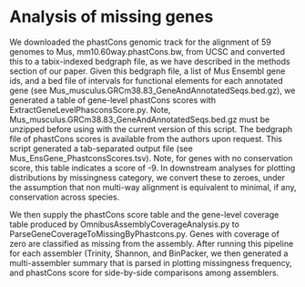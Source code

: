 # Analysis of missing genes

We downloaded the phastCons genomic track for the alignment of 59 genomes to Mus, mm10.60way.phastCons.bw, from UCSC and converted this to a tabix-indexed bedgraph file, as we have described in the methods section of our paper. Given this bedgraph file, a list of Mus Ensembl gene ids, and a bed file of intervals for functional elements for each annotated gene (see Mus_musculus.GRCm38.83_GeneAndAnnotatedSeqs.bed.gz), we generated a table of gene-level phastCons scores with ExtractGeneLevelPhasconsScore.py. Note, Mus_musculus.GRCm38.83_GeneAndAnnotatedSeqs.bed.gz must be unzipped before using with the current version of this script. The bedgraph file of phastCons scores is available from the authors upon request. This script generated a tab-separated output file (see Mus_EnsGene_PhastconsScores.tsv). Note, for genes with no conservation score, this table indicates a score of -9. In downstream analyses for plotting distributions by missingness category, we convert these to zeroes, under the assumption that non multi-way alignment is equivalent to minimal, if any, conservation across species.  

We then supply the phastCons score table and the gene-level coverage table produced by OmnibusAssemblyCoverageAnalysis.py to ParseGeneCoverageToMissingByPhastcons.py. Genes with coverage of zero are classified as missing from the assembly. After running this pipeline for each assembler (Trinity, Shannon, and BinPacker, we then generated a multi-assembler summary that is parsed in plotting missingness frequency, and phastCons score for side-by-side comparisons among assemblers. 
